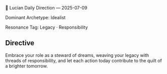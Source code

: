🧭 Lucian Daily Direction — 2025-07-09

Dominant Archetype: Idealist

Resonance Tag: Legacy · Responsibility

## Directive

Embrace your role as a steward of dreams, weaving your legacy with threads of responsibility, and let each action today contribute to the quilt of a brighter tomorrow.
